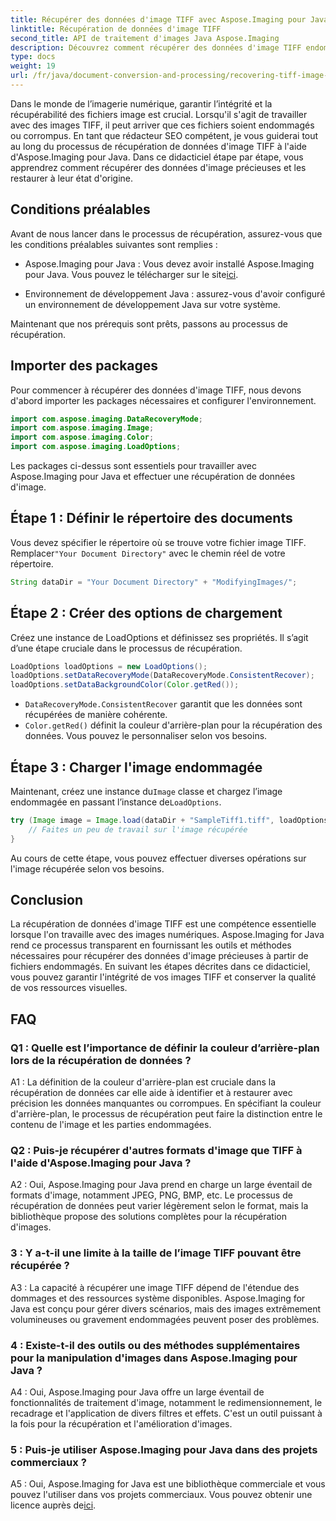 ```yaml
---
title: Récupérer des données d'image TIFF avec Aspose.Imaging pour Java
linktitle: Récupération de données d'image TIFF
second_title: API de traitement d'images Java Aspose.Imaging
description: Découvrez comment récupérer des données d'image TIFF endommagées à l'aide d'Aspose.Imaging pour Java. Restaurez l'intégrité de l'image avec ce guide étape par étape.
type: docs
weight: 19
url: /fr/java/document-conversion-and-processing/recovering-tiff-image-data/
---
```

Dans le monde de l’imagerie numérique, garantir l’intégrité et la récupérabilité des fichiers image est crucial. Lorsqu'il s'agit de travailler avec des images TIFF, il peut arriver que ces fichiers soient endommagés ou corrompus. En tant que rédacteur SEO compétent, je vous guiderai tout au long du processus de récupération de données d'image TIFF à l'aide d'Aspose.Imaging pour Java. Dans ce didacticiel étape par étape, vous apprendrez comment récupérer des données d'image précieuses et les restaurer à leur état d'origine.

## Conditions préalables

Avant de nous lancer dans le processus de récupération, assurez-vous que les conditions préalables suivantes sont remplies :

-  Aspose.Imaging pour Java : Vous devez avoir installé Aspose.Imaging pour Java. Vous pouvez le télécharger sur le site[ici](https://releases.aspose.com/imaging/java/).

- Environnement de développement Java : assurez-vous d'avoir configuré un environnement de développement Java sur votre système.

Maintenant que nos prérequis sont prêts, passons au processus de récupération.

## Importer des packages

Pour commencer à récupérer des données d'image TIFF, nous devons d'abord importer les packages nécessaires et configurer l'environnement.


```java
import com.aspose.imaging.DataRecoveryMode;
import com.aspose.imaging.Image;
import com.aspose.imaging.Color;
import com.aspose.imaging.LoadOptions;
```

Les packages ci-dessus sont essentiels pour travailler avec Aspose.Imaging pour Java et effectuer une récupération de données d'image.


## Étape 1 : Définir le répertoire des documents

 Vous devez spécifier le répertoire où se trouve votre fichier image TIFF. Remplacer`"Your Document Directory"` avec le chemin réel de votre répertoire.

```java
String dataDir = "Your Document Directory" + "ModifyingImages/";
```

## Étape 2 : Créer des options de chargement

Créez une instance de LoadOptions et définissez ses propriétés. Il s’agit d’une étape cruciale dans le processus de récupération.

```java
LoadOptions loadOptions = new LoadOptions();
loadOptions.setDataRecoveryMode(DataRecoveryMode.ConsistentRecover);
loadOptions.setDataBackgroundColor(Color.getRed());
```

- `DataRecoveryMode.ConsistentRecover` garantit que les données sont récupérées de manière cohérente.
- `Color.getRed()` définit la couleur d'arrière-plan pour la récupération des données. Vous pouvez le personnaliser selon vos besoins.

## Étape 3 : Charger l'image endommagée

 Maintenant, créez une instance du`Image` classe et chargez l’image endommagée en passant l’instance de`LoadOptions`.

```java
try (Image image = Image.load(dataDir + "SampleTiff1.tiff", loadOptions)) {
    // Faites un peu de travail sur l'image récupérée
}
```

Au cours de cette étape, vous pouvez effectuer diverses opérations sur l'image récupérée selon vos besoins.

## Conclusion

La récupération de données d'image TIFF est une compétence essentielle lorsque l'on travaille avec des images numériques. Aspose.Imaging for Java rend ce processus transparent en fournissant les outils et méthodes nécessaires pour récupérer des données d'image précieuses à partir de fichiers endommagés. En suivant les étapes décrites dans ce didacticiel, vous pouvez garantir l'intégrité de vos images TIFF et conserver la qualité de vos ressources visuelles.

## FAQ

### Q1 : Quelle est l’importance de définir la couleur d’arrière-plan lors de la récupération de données ?

A1 : La définition de la couleur d'arrière-plan est cruciale dans la récupération de données car elle aide à identifier et à restaurer avec précision les données manquantes ou corrompues. En spécifiant la couleur d'arrière-plan, le processus de récupération peut faire la distinction entre le contenu de l'image et les parties endommagées.

### Q2 : Puis-je récupérer d'autres formats d'image que TIFF à l'aide d'Aspose.Imaging pour Java ?

A2 : Oui, Aspose.Imaging pour Java prend en charge un large éventail de formats d'image, notamment JPEG, PNG, BMP, etc. Le processus de récupération de données peut varier légèrement selon le format, mais la bibliothèque propose des solutions complètes pour la récupération d'images.

### 3 : Y a-t-il une limite à la taille de l’image TIFF pouvant être récupérée ?

A3 : La capacité à récupérer une image TIFF dépend de l'étendue des dommages et des ressources système disponibles. Aspose.Imaging for Java est conçu pour gérer divers scénarios, mais des images extrêmement volumineuses ou gravement endommagées peuvent poser des problèmes.

### 4 : Existe-t-il des outils ou des méthodes supplémentaires pour la manipulation d'images dans Aspose.Imaging pour Java ?

A4 : Oui, Aspose.Imaging pour Java offre un large éventail de fonctionnalités de traitement d'image, notamment le redimensionnement, le recadrage et l'application de divers filtres et effets. C'est un outil puissant à la fois pour la récupération et l'amélioration d'images.

### 5 : Puis-je utiliser Aspose.Imaging pour Java dans des projets commerciaux ?

A5 : Oui, Aspose.Imaging for Java est une bibliothèque commerciale et vous pouvez l'utiliser dans vos projets commerciaux. Vous pouvez obtenir une licence auprès de[ici](https://purchase.aspose.com/buy).